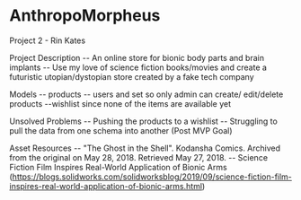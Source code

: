 # AnthropoMorpheus

Project 2 - Rin Kates


Project Description
-- An online store for bionic body parts and brain implants
-- Use my love of science fiction books/movies and create a futuristic utopian/dystopian store created by a fake tech company

Models
-- products
-- users and set so only admin can create/   edit/delete products
--wishlist since none of the items are available yet


Unsolved Problems
-- Pushing the products to a wishlist
-- Struggling to pull the data from one schema into another (Post MVP Goal)


Asset Resources
-- "The Ghost in the Shell". Kodansha Comics. Archived from the original on May 28, 2018. Retrieved May 27, 2018.
-- Science Fiction Film Inspires Real-World Application of Bionic Arms (https://blogs.solidworks.com/solidworksblog/2019/09/science-fiction-film-inspires-real-world-application-of-bionic-arms.html)








